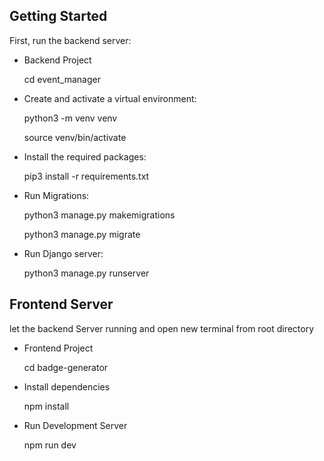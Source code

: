 ## Getting Started

First, run the backend server:

- Backend Project

  cd event_manager

- Create and activate a virtual environment:

  python3 -m venv venv

  source venv/bin/activate

- Install the required packages:

  pip3 install -r requirements.txt

- Run Migrations:

  python3 manage.py makemigrations

  python3 manage.py migrate

- Run Django server:

  python3 manage.py runserver

## Frontend Server

let the backend Server running and open new terminal from root directory

- Frontend Project

  cd badge-generator

- Install dependencies

  npm install

- Run Development Server

  npm run dev
